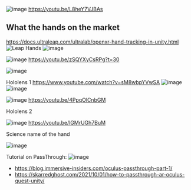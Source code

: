 
![image](https://user-images.githubusercontent.com/20149493/172374984-fd1f4e8a-7f32-4407-8711-ce1d56dc0da7.png)
https://youtu.be/L8heY7VJBAs







## What the hands on the market
https://docs.ultraleap.com/ultralab/openxr-hand-tracking-in-unity.html
![Leap Hands](https://docs.ultraleap.com/_images/simple_openxr_gif.gif)
![image](https://user-images.githubusercontent.com/20149493/172406570-f0dc23ec-8c82-4274-99e7-2297cc7eead5.png)

   
![image](https://user-images.githubusercontent.com/20149493/172420497-32f7b404-c896-4c76-98c1-10a4d9c3ebad.png)
https://youtu.be/zSQYXyCsRPg?t=30


![image](https://user-images.githubusercontent.com/20149493/172423009-ed9f2b34-a7ed-4f04-a505-729d9844628f.png)


Hololens 1
https://www.youtube.com/watch?v=sM8wbpYVwSA
![image](https://user-images.githubusercontent.com/20149493/172407211-43d127b3-c80e-4d73-9d46-9bd355983fc6.png)
![image](https://user-images.githubusercontent.com/20149493/172407378-fbc9a6ea-3408-466d-9679-dd8200385490.png)


![image](https://user-images.githubusercontent.com/20149493/172447579-917fc525-a7f9-414f-a662-6603be674680.png)
https://youtu.be/4PpqOlCnbGM


Hololens 2

![image](https://user-images.githubusercontent.com/20149493/172452437-4381c7c3-7274-4ab0-ba59-eac7956ed77a.png)
https://youtu.be/lGMrUGh7BuM

Science name of the hand

![image](https://user-images.githubusercontent.com/20149493/172422608-30df8be1-e962-4a29-977f-16ceae71ed29.png)


Tutorial on PassThrough:
![image](https://user-images.githubusercontent.com/20149493/172489244-ab7874ac-acf7-4668-b70e-0742b6d26c16.png)
- https://blog.immersive-insiders.com/oculus-passthrough-part-1/
- https://skarredghost.com/2021/10/01/how-to-passthrough-ar-oculus-quest-unity/

